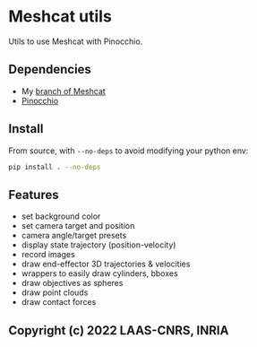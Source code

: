 # Meshcat utils

Utils to use Meshcat with Pinocchio.

## Dependencies

* My [branch of Meshcat](https://github.com/ManifoldFR/meshcat-python/tree/feat/set-capture-resolution)
* [Pinocchio](https://github.com/stack-of-tasks/pinocchio/)

## Install

From source, with `--no-deps` to avoid modifying your python env:

```bash
pip install . --no-deps
```

## Features

* set background color
* set camera target and position
* camera angle/target presets
* display state trajectory (position-velocity)
* record images
* draw end-effector 3D trajectories & velocities
* wrappers to easily draw cylinders, bboxes
* draw objectives as spheres
* draw point clouds
* draw contact forces

## Copyright (c) 2022 LAAS-CNRS, INRIA

